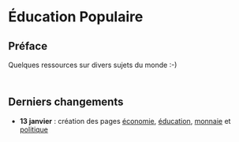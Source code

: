 # Éducation Populaire

## Préface 

Quelques ressources sur divers sujets du monde :-)

<span style="color: transparent; font-size: 70%;">@)}-,--`,-------</span>

## Derniers changements

- __13 janvier__ : création des pages [économie](economie), [éducation](education), [monnaie](monnaie) et [politique](politique)

<br/>
<br/>
